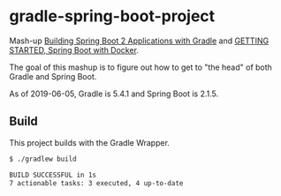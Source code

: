# gradle-spring-boot-project

Mash-up [Building Spring Boot 2 Applications with Gradle](https://guides.gradle.org/building-spring-boot-2-projects-with-gradle/)
and [GETTING STARTED, Spring Boot with Docker](https://spring.io/guides/gs/spring-boot-docker).

The goal of this mashup is to figure out how to get to "the head" of both Gradle and Spring Boot.

As of 2019-06-05, Gradle is 5.4.1 and Spring Boot is 2.1.5.

## Build

This project builds with the Gradle Wrapper.

```bash
$ ./gradlew build

BUILD SUCCESSFUL in 1s
7 actionable tasks: 3 executed, 4 up-to-date
```
